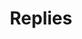 ---
layout: replies
title: "Replies"
permalink: /replies/
root_page: false
page_order: 10
feed: true
---